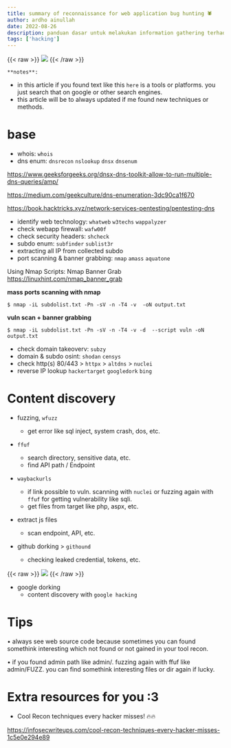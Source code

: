 ```yaml
---
title: summary of reconnaissance for web application bug hunting 🕷 
author: ardho ainullah
date: 2022-08-26
description: panduan dasar untuk melakukan information gathering terhadap web application sebagai awalan untuk melakukan bug hunting
tags: ['hacking']
---
```


{{< raw >}}
<img src="https://images.unsplash.com/photo-1562813733-b31f71025d54?ixlib=rb-1.2.1&ixid=MnwxMjA3fDB8MHxwaG90by1wYWdlfHx8fGVufDB8fHx8&auto=format&fit=crop&w=869&q=80">
{{< /raw >}}


`**notes**: `

- in this article if you found text like this `here` is a tools or platforms. you just search that on google or other search engines.
- this article will be to always updated if me found new techniques or methods.


# base

- whois: `whois`
- dns enum: `dnsrecon` `nslookup` `dnsx` `dnsenum`

https://www.geeksforgeeks.org/dnsx-dns-toolkit-allow-to-run-multiple-dns-queries/amp/

https://medium.com/geekculture/dns-enumeration-3dc90ca1f670

https://book.hacktricks.xyz/network-services-pentesting/pentesting-dns


- identify web technology: `whatweb` `w3techs` `wappalyzer`
- check webapp firewall: `wafw00f`
- check security headers: `shcheck`
- subdo enum: `subfinder` `sublist3r`
- extracting all IP from collected subdo
- port scanning & banner grabbing: `nmap` `amass` `aquatone`



Using Nmap Scripts: Nmap Banner Grab
https://linuxhint.com/nmap_banner_grab




**mass ports scanning with nmap**
```shell
$ nmap -iL subdolist.txt -Pn -sV -n -T4 -v  -oN output.txt
```


**vuln scan + banner grabbing**
```shell
$ nmap -iL subdolist.txt -Pn -sV -n -T4 -v -d  --script vuln -oN output.txt
```



- check domain takeoverv: `subzy`
- domain & subdo osint: `shodan` `censys`
- check http(s) 80/443 > `httpx` > `altdns` > `nuclei`
- reverse IP lookup `hackertarget` `googledork` `bing`



# Content discovery

- fuzzing, `wfuzz`
  - get error like sql inject, system crash, dos, etc.

- `ffuf` 
  - search directory, sensitive data, etc.
  - find API path / Endpoint

- `waybackurls`
  - if link possible to vuln. scanning with `nuclei` or fuzzing again with `ffuf`
  for getting vulnerability like sqli.
  - get files from target like php, aspx, etc.

- extract js files 
  - scan endpoint, API, etc.

- github dorking > `githound` 
  - checking leaked credential, tokens, etc.

{{< raw >}}
<img src="https://i.ibb.co/Hx6whny/IMG-20220824-153323.jpg">
{{< /raw >}}

- google dorking
  - content discovery with `google hacking`



# Tips
• always see web source code because sometimes you can found somethink interesting which not found or not gained in your tool recon.

• if you found admin path like admin/. fuzzing again with ffuf like admin/FUZZ. you can find somethink interesting files or dir again if lucky.





# Extra resources for you :3

- Cool Recon techniques every hacker misses! 🔥🔥

https://infosecwriteups.com/cool-recon-techniques-every-hacker-misses-1c5e0e294e89
